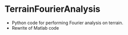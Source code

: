 # TerrainFourierAnalysis

- Python code for performing Fourier analysis on terrain.
- Rewrite of Matlab code
